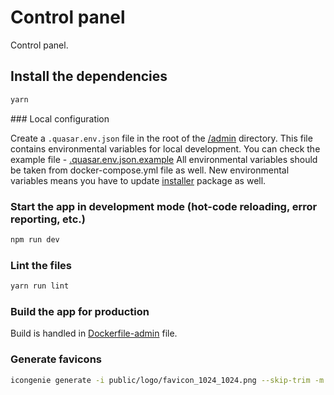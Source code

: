 # Control panel

Control panel.

## Install the dependencies

```bash
yarn
```

\### Local configuration

Create a `.quasar.env.json` file in the root of the [/admin](/admin) directory. This file contains environmental variables for local development. You can check the example file - [.quasar.env.json.example](/admin/.quasar.env.json.example)
All environmental variables should be taken from docker-compose.yml file as well. New environmental variables means you have to update [installer](/installer) package as well.

### Start the app in development mode (hot-code reloading, error reporting, etc.)

```bash
npm run dev
```

### Lint the files

```bash
yarn run lint
```

### Build the app for production

Build is handled in [Dockerfile-admin](../Dockerfile-admin) file.

### Generate favicons

```sh
icongenie generate -i public/logo/favicon_1024_1024.png --skip-trim -m spa
```
